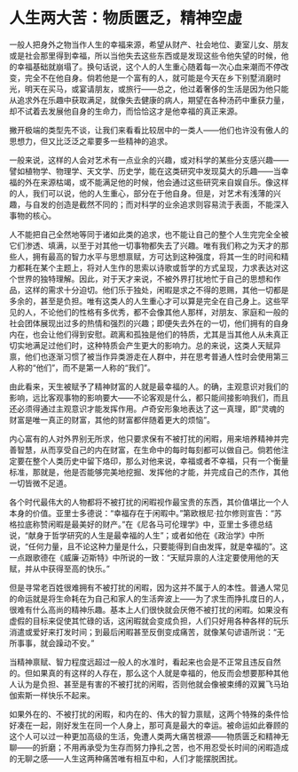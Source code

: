<link href="../../../../css/style.css" rel="stylesheet" type="text/css" />

# 人生两大苦：物质匮乏，精神空虚

<div class="p">

一般人把身外之物当作人生的幸福来源，希望从财产、社会地位、妻室儿女、朋友或是社会那里得到幸福，所以当他失去这些东西或是发现这些令他失望的时候，他的幸福基础就崩塌了。换句话说，这个人的人生重心随着每一次心血来潮而不停改变，完全不在他自身。倘若他是一个富有的人，就可能是今天在乡下别墅消磨时光，明天在买马，或宴请朋友，或旅行——总之，他过着奢侈的生活是因为他只能从追求外在乐趣中获取满足，就像失去健康的病人，期望在各种汤药中重获力量，却不试着去发展他自身的生命力，而恰恰这才是他幸福的真正来源。

撇开极端的类型先不谈，让我们来看看比较居中的一类人——他们也许没有傲人的思想力，但又比泛泛之辈要多一些精神的追求。

一般来说，这样的人会对艺术有一点业余的兴趣，或对科学的某些分支感兴趣——譬如植物学、物理学、天文学、历史学，能在这类研究中发现莫大的乐趣——当幸福的外在来源枯竭，或不能满足他的时候，他会通过这些研究来自娱自乐。像这样的人，我们可以说，他的人生重心，部分在于他自身。但是，对艺术有浅薄的兴趣，与自发的创造是截然不同的；而对科学的业余追求则容易流于表面，不能深入事物的核心。

人不能把自己全然地等同于诸如此类的追求，也不能让自己的整个人生完完全全被它们渗透、填满，以至于对其他一切事物都失去了兴趣。唯有我们称之为天才的那些人，拥有最高的智力水平与思想禀赋，方可达到这种强度，将其一生的时间和精力都耗在某个主题上，将对人生作的思索以诗歌或哲学的方式呈现，力求表达对这个世界的独特理解。因此，对于天才来说，不被外界打扰地忙于自己的思想和作品，这样的需求十分迫切。他们乐于独处，闲暇是求之不得的恩赐，其他一切都是多余的，甚至是负担。唯有这类人的人生重心才可以算是完全在自己身上。这些罕见的人，不论他们的性格有多优秀，都不会像其他人那样，对朋友、家庭和一般的社会团体展现出过多的热情和强烈的兴趣；即便失去外在的一切，他们拥有的自身内在，也会让他们得到安慰。疏离和孤独是他们的特质，尤其是当其他人从未真正切实地满足过他们时，这种特质会产生更大的影响力。总的来说，这类人天赋异禀，他们也逐渐习惯了被当作异类游走在人群中，并在思考普通人性时会使用第三人称的“他们”，而不是第一人称的“我们”。

由此看来，天生被赋予了精神财富的人就是最幸福的人。的确，主观意识对我们的影响，远比客观事物的影响要大——不论客观是什么，都只能间接影响我们，而且还必须得通过主观意识才能发挥作用。卢奇安形象地表达了这一真理，即“灵魂的财富是唯一真正的财富，其他的财富都伴随着更大的烦恼”。

内心富有的人对外界别无所求，他只要求保有不被打扰的闲暇，用来培养精神并完善智慧，从而享受自己的内在财富，在生命中的每时每刻都可以做自己。倘若他注定要在整个人类历史中留下烙印，那么对他来说，幸福或者不幸福，只有一个衡量标准，那就是，他是否能够完美地挖掘、发挥他的才能，并完成自己的杰作，其他一切皆微不足道。

各个时代最伟大的人物都将不被打扰的闲暇视作最宝贵的东西，其价值堪比一个人本身的价值。亚里士多德说：“幸福存在于闲暇中。”第欧根尼·拉尔修则宣告：“苏格拉底称赞闲暇是最美好的财产。”在《尼各马可伦理学》中，亚里士多德总结说，“献身于哲学研究的人生是最幸福的人生”；或者如他在《政治学》中所说，“任何力量，且不论这种力量是什么，只要能得到自由发挥，就是幸福的”。这一点跟歌德在《威廉·迈斯特》中所说的一致：“天赋异禀的人注定要使用他的天赋，并从中获得至高的快乐。”

但是寻常老百姓很难拥有不被打扰的闲暇，因为这并不属于人的本性。普通人常见的命运就是将生命耗在为自己和家人的生活奔波上——为了求生而挣扎度日的人，很难有什么高尚的精神乐趣。基本上人们很快就会厌倦不被打扰的闲暇。如果没有虚假的目标来促使其忙碌的话，这闲暇就会变成负担，人们只好用各种各样的玩乐消遣或爱好来打发时间；到最后闲暇甚至反倒变成痛苦，就像某句谚语所说：“无所事事，就会躁动不安。”

当精神禀赋、智力程度远超过一般人的水准时，看起来也会是不正常且违反自然的。但如果真的有这样的人存在，那么这个人就是幸福的，他反而会想要那种其他人认为是负担、甚至是有害的不被打扰的闲暇，否则他就会像被束缚的双翼飞马珀伽索斯一样快乐不起来。

如果外在的、不被打扰的闲暇，和内在的、伟大的智力禀赋，这两个特殊的条件恰好凑在一起，刚好发生在同一个人身上，那可真是最大的幸运。被命运如此眷顾的这个人可以过一种更加高级的生活，免遭人类两大痛苦根源——物质匮乏和精神无聊——的折磨；不用再承受为生存而努力挣扎之苦，也不用忍受长时间的闲暇造成的无聊之感——人生这两种痛苦唯有相互中和，人们才能摆脱困扰。

